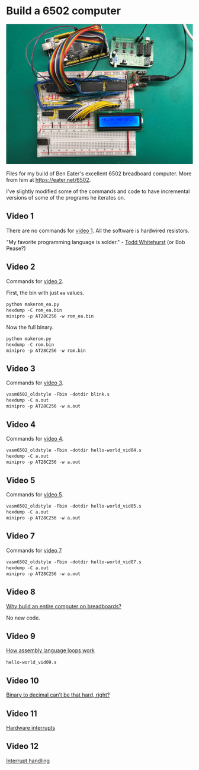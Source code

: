 # Build a 6502 computer

![My 6502](6502s.jpg)


Files for my build of Ben Eater's excellent 6502 breadboard computer. More
from him at https://eater.net/6502.

I've slightly modified some of the commands and code to have incremental
versions of some of the programs he iterates on.

## Video 1

There are no commands for [video 1](https://www.youtube.com/watch?v=yl8vPW5hydQ).
All the software is hardwired resistors.

"My favorite programming language is solder." - [Todd Whitehurst](https://www.google.com/books/edition/The_Art_and_Science_of_Analog_Circuit_De/SPwqg7qpFWUC?hl=en&gbpv=1&dq=bob%20pease%20richard%20feynman&pg=PA41&printsec=frontcover) (or Bob Pease?)


## Video 2

Commands for [video 2](https://www.youtube.com/watch?v=yl8vPW5hydQ).

First, the bin with just `ea` values.

    python makerom_ea.py
    hexdump -C rom_ea.bin
    minipro -p AT28C256 -w rom_ea.bin

Now the full binary.

    python makerom.py
    hexdump -C rom.bin
    minipro -p AT28C256 -w rom.bin

## Video 3

Commands for [video 3](https://www.youtube.com/watch?v=oO8_2JJV0B4).

    vasm6502_oldstyle -Fbin -dotdir blink.s
    hexdump -C a.out
    minipro -p AT28C256 -w a.out

## Video 4

Commands for [video 4](https://www.youtube.com/watch?v=oO8_2JJV0B4).

    vasm6502_oldstyle -Fbin -dotdir hello-world_vid04.s
    hexdump -C a.out
    minipro -p AT28C256 -w a.out


## Video 5

Commands for [video 5](https://www.youtube.com/watch?v=xBjQVxVxOxc).


    vasm6502_oldstyle -Fbin -dotdir hello-world_vid05.s
    hexdump -C a.out
    minipro -p AT28C256 -w a.out


## Video 7

Commands for [video 7](https://www.youtube.com/watch?v=omI0MrTWiMU).

    vasm6502_oldstyle -Fbin -dotdir hello-world_vid07.s
    hexdump -C a.out
    minipro -p AT28C256 -w a.out

## Video 8

[Why build an entire computer on breadboards?](https://youtu.be/fCbAafKLqC8)

No new code.

## Video 9

[How assembly language loops work](https://youtu.be/ZYJIakkcLYw)

`hello-world_vid09.s`

## Video 10

[Binary to decimal can’t be that hard, right?](https://youtu.be/v3-a-zqKfgA)

## Video 11

[Hardware interrupts](https://youtu.be/DlEa8kd7n3Q)

## Video 12

[Interrupt handling](https://youtu.be/oOYA-jsWTmc)